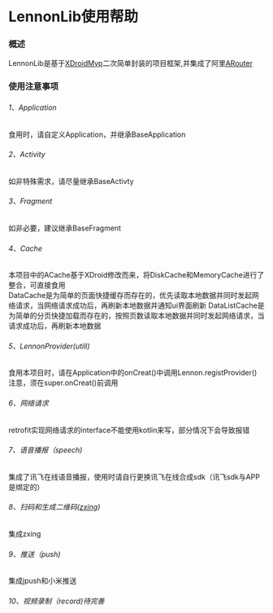 # **LennonLib**使用帮助
### 概述
LennonLib是基于[XDroidMvp](https://github.com/limedroid/XDroidMvp)二次简单封装的项目框架,并集成了阿里[ARouter](https://github.com/alibaba/ARouter)
### 使用注意事项
###### 1、Application
食用时，请自定义Application，并继承BaseApplication
###### 2、Activity
如非特殊需求，请尽量继承BaseActivty
###### 3、Fragment
如非必要，建议继承BaseFragment
###### 4、Cache
本项目中的ACache基于XDroid修改而来，将DiskCache和MemoryCache进行了整合，可直接食用  
DataCache是为简单的页面快捷缓存而存在的，优先读取本地数据并同时发起网络请求，当网络请求成功后，再刷新本地数据并通知ui界面刷新
DataListCache是为简单的分页快捷加载而存在的，按照页数读取本地数据并同时发起网络请求，当请求成功后，再刷新本地数据
###### 5、LennonProvider(utill)
食用本项目时，请在Application中的onCreat()中调用Lennon.registProvider()  
注意，须在super.onCreat()前调用
###### 6、网络请求
retrofit实现网络请求的interface不能使用kotlin来写，部分情况下会导致报错
###### 7、语音播报（speech)
集成了讯飞在线语音播报，使用时请自行更换讯飞在线合成sdk（讯飞sdk与APP是绑定的）
###### 8、扫码和生成二维码([zxing](https://github.com/zxing/zxing))
集成zxing
###### 9、推送（push)
集成jpush和小米推送
###### 10、视频录制（record)待完善

